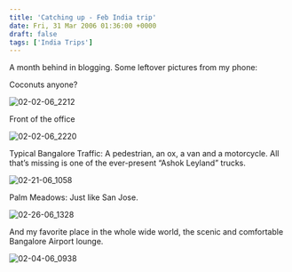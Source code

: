 ```yaml
---
title: 'Catching up - Feb India trip'
date: Fri, 31 Mar 2006 01:36:00 +0000
draft: false
tags: ['India Trips']
---
```


A month behind in blogging. Some leftover pictures from my phone:

Coconuts anyone?

![02-02-06_2212](http://www.wikiwikimike.com/cameraphotos/02_2D02_2D06_2212_small.jpg)

Front of the office

![02-02-06_2220](http://www.wikiwikimike.com/cameraphotos/02_2D02_2D06_2220_small.jpg)

Typical Bangalore Traffic: A pedestrian, an ox, a van and a motorcycle. All that’s missing is one of the ever-present “Ashok Leyland” trucks.

![02-21-06_1058](http://www.wikiwikimike.com/cameraphotos/02_2D21_2D06_1058_small1.jpg)

Palm Meadows: Just like San Jose.

![02-26-06_1328](http://www.wikiwikimike.com/cameraphotos/02_2D26_2D06_1328_small.jpg)

And my favorite place in the whole wide world, the scenic and comfortable Bangalore Airport lounge.

![02-04-06_0938](http://www.wikiwikimike.com/cameraphotos/02_2D04_2D06_0938_small.jpg)
